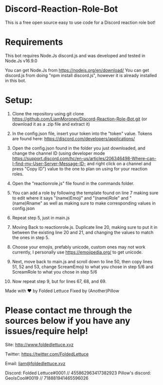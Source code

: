 # Discord-Reaction-Role-Bot
This is a free open source easy to use code for a Discord reaction role bot!


# Requirements

This bot requires Node.Js discord.js and was developed and tested in Node.Js v16.9.0

You can get Node.Js from https://nodejs.org/en/download/
You can get discord.js from doing "npm install discord.js", however it is already installed in this bot.


# Setup:

1. Clone the repository using git clone https://github.com/LiamMoroney/Discord-Reaction-Role-Bot.git (or download it as a .zip file and extract it)

2. In the config.json file, insert your token into the "token" value. Tokens are found here: https://discord.com/developers/applications/

3. Open the config.json found in the folder you just downloaded, and change the channel ID (using developer mode https://support.discord.com/hc/en-us/articles/206346498-Where-can-I-find-my-User-Server-Message-ID- and right click on a channel and press "Copy ID") value to the one to plan on using for your reaction roles.

4. Open the "reactionrole.js" file found in the commands folder.

5. You can add a role by following the template found on line 7 making sure to edit where it says "(name)Emoji" and "(name)Role" and "(name)Rname" as well as making sure to make corresponding values in config.json

6. Repeat step 5, just in main.js

7. Moving Back to reactionrole.js. Duplicate line 20, making sure to put it in between the existing line 20 and 21, and changing the values to match the ones in step 5.

8. Choose your emojis, prefably unicode, custom ones may not work currently, I personally use https://emojipedia.org/ to get unicode.

9. Next, move back to main.js and scroll down to line 50, then copy lines 51, 52 and 53, change ScreamEmoji to what you chose in step 5/6 and ScreamRole to what you chose in step 5/6

10. Now repeat step 9, but for lines 67, 68, and 69.

Made with ❤️ by Folded Lettuce
		Fixed by (Another)Pillow

# Please contact me through the sources below if you have any issues/require help!

Site: http://www.foldedlettuce.xyz

Twitter: https://twitter.com/FoldedLettuce

Email: liam@foldedlettuce.xyz

Discord: Folded Lettuce#0001 // 455862963417382923
		Pillow's discord: GeoIsCool#0019 // 718881941465596026